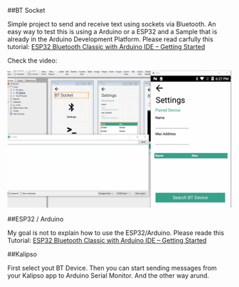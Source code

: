##BT Socket

Simple project to send and receive text using sockets via Bluetooth.
An easy way to test this is using a Arduino or a ESP32 and a Sample that is already in the Arduino Development Platform.
Please read carfully this tutorial:
[ESP32 Bluetooth Classic with Arduino IDE – Getting Started](https://randomnerdtutorials.com/esp32-bluetooth-classic-arduino-ide/)

Check the video:

![](BT.gif)


##ESP32 / Arduino

My goal is not to explain how to use the ESP32/Arduino.
Please reade this Tutorial:
[ESP32 Bluetooth Classic with Arduino IDE – Getting Started](https://randomnerdtutorials.com/esp32-bluetooth-classic-arduino-ide/)

##Kalipso

First select yout BT Device.
Then you can start sending messages from your Kalipso app to Arduino Serial Monitor.
And the other way arund.

